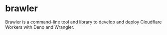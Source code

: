 # brawler

Brawler is a command-line tool and library to develop and deploy Cloudflare
Workers with Deno and Wrangler.
